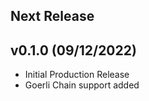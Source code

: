 ## Next Release

## v0.1.0 (09/12/2022)

-   Initial Production Release
-   Goerli Chain support added
